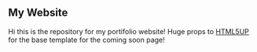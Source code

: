 ## My Website
Hi this is the repository for my portifolio website! Huge props to [HTML5UP](https://html5up.net/) for the base template for the coming soon page!
